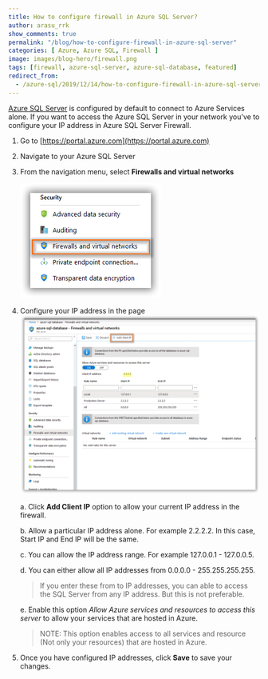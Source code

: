 ```yaml
---
title: How to configure firewall in Azure SQL Server?
author: arasu_rrk
show_comments: true
permalink: "/blog/how-to-configure-firewall-in-azure-sql-server"
categories: [ Azure, Azure SQL, Firewall ]
image: images/blog-hero/firewall.png
tags: [firewall, azure-sql-server, azure-sql-database, featured]
redirect_from:
  - /azure-sql/2019/12/14/how-to-configure-firewall-in-azure-sql-server/
---
```


[Azure SQL Server](https://azure.microsoft.com/en-us/services/sql-database) is configured by default to connect to Azure Services alone. If you want to access the Azure SQL Server in your network you've to configure your IP address in Azure SQL Server Firewall.

1. Go to [https://portal.azure.com](https://portal.azure.com)

2. Navigate to your Azure SQL Server

3. From the navigation menu, select **Firewalls and virtual networks**

   ![](/images/azure/sql-server/azure-sql-firewall.png)

4. Configure your IP address in the page
   ![](/images/azure/sql-server/azure-sql-firewall-settings.png)


   a. Click **Add Client IP** option to allow your current IP address in the firewall. 

   b. Allow a particular IP address alone. For example 2.2.2.2. In this case, Start IP and End IP will be the same.

   c. You can allow the IP address range. For example 127.0.0.1 - 127.0.0.5. 

   d. You can either allow all IP addresses from 0.0.0.0 - 255.255.255.255.
      > If you enter these from to IP addresses, you can able to access the SQL Server from any IP address. But this is not preferable.

   e. Enable this option *Allow Azure services and resources to access this server* to allow your services that are hosted in Azure. 
      > NOTE: This option enables access to all services and resource (Not only your resources) that are hosted in Azure. 

5. Once you have configured IP addresses, click **Save** to save your changes.
